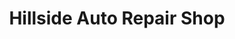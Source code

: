 ---
title: "Hillside Auto Repair Shop"
url: /catonsville/hillside-auto-repair-shop/
shop: car repair
---